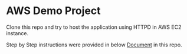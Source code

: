 # AWS Demo Project

Clone this repo and try to host the application using HTTPD in AWS EC2 instance.

Step by Step instructions were provided in below [Document](https://github.com/VarunTej06/AWSDemo/blob/main/LabDocument.docx) in this repo.
